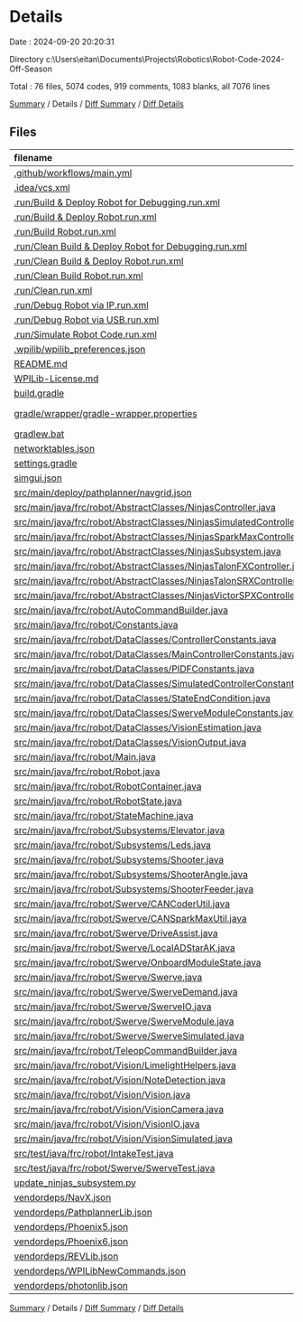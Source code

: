 # Details

Date : 2024-09-20 20:20:31

Directory c:\\Users\\eitan\\Documents\\Projects\\Robotics\\Robot-Code-2024-Off-Season

Total : 76 files, 5074 codes, 919 comments, 1083 blanks, all 7076 lines

[Summary](results.md) / Details / [Diff Summary](diff.md) / [Diff Details](diff-details.md)

## Files

| filename                                                                                                                                          | language        | code | comment | blank | total |
|:--------------------------------------------------------------------------------------------------------------------------------------------------|:----------------|-----:|--------:|------:|------:|
| [.github/workflows/main.yml](/.github/workflows/main.yml)                                                                                         | YAML            |   18 |       0 |     8 |    26 |
| [.idea/vcs.xml](/.idea/vcs.xml)                                                                                                                   | XML             |    6 |       0 |     1 |     7 |
| [.run/Build & Deploy Robot for Debugging.run.xml](/.run/Build%20&%20Deploy%20Robot%20for%20Debugging.run.xml)                                     | XML             |   26 |       0 |     1 |    27 |
| [.run/Build & Deploy Robot.run.xml](/.run/Build%20&%20Deploy%20Robot.run.xml)                                                                     | XML             |   26 |       0 |     1 |    27 |
| [.run/Build Robot.run.xml](/.run/Build%20Robot.run.xml)                                                                                           | XML             |   25 |       0 |     1 |    26 |
| [.run/Clean Build & Deploy Robot for Debugging.run.xml](/.run/Clean%20Build%20&%20Deploy%20Robot%20for%20Debugging.run.xml)                       | XML             |   27 |       0 |     1 |    28 |
| [.run/Clean Build & Deploy Robot.run.xml](/.run/Clean%20Build%20&%20Deploy%20Robot.run.xml)                                                       | XML             |   27 |       0 |     1 |    28 |
| [.run/Clean Build Robot.run.xml](/.run/Clean%20Build%20Robot.run.xml)                                                                             | XML             |   26 |       0 |     1 |    27 |
| [.run/Clean.run.xml](/.run/Clean.run.xml)                                                                                                         | XML             |   25 |       0 |     1 |    26 |
| [.run/Debug Robot via IP.run.xml](/.run/Debug%20Robot%20via%20IP.run.xml)                                                                         | XML             |   13 |       0 |     1 |    14 |
| [.run/Debug Robot via USB.run.xml](/.run/Debug%20Robot%20via%20USB.run.xml)                                                                       | XML             |   13 |       0 |     1 |    14 |
| [.run/Simulate Robot Code.run.xml](/.run/Simulate%20Robot%20Code.run.xml)                                                                         | XML             |   24 |       0 |     0 |    24 |
| [.wpilib/wpilib_preferences.json](/.wpilib/wpilib_preferences.json)                                                                               | JSON            |    6 |       0 |     0 |     6 |
| [README.md](/README.md)                                                                                                                           | Markdown        |   27 |       0 |    20 |    47 |
| [WPILib-License.md](/WPILib-License.md)                                                                                                           | Markdown        |   22 |       0 |     3 |    25 |
| [build.gradle](/build.gradle)                                                                                                                     | Gradle          |   99 |      20 |    27 |   146 |
| [gradle/wrapper/gradle-wrapper.properties](/gradle/wrapper/gradle-wrapper.properties)                                                             | Java Properties |    7 |       0 |     1 |     8 |
| [gradlew.bat](/gradlew.bat)                                                                                                                       | Batch           |   41 |      30 |    22 |    93 |
| [networktables.json](/networktables.json)                                                                                                         | JSON            |    1 |       0 |     1 |     2 |
| [settings.gradle](/settings.gradle)                                                                                                               | Gradle          |   28 |       0 |     3 |    31 |
| [simgui.json](/simgui.json)                                                                                                                       | JSON            |   47 |       0 |     1 |    48 |
| [src/main/deploy/pathplanner/navgrid.json](/src/main/deploy/pathplanner/navgrid.json)                                                             | JSON            |    1 |       0 |     0 |     1 |
| [src/main/java/frc/robot/AbstractClasses/NinjasController.java](/src/main/java/frc/robot/NinjasLib/NinjasController.java)                   | Java            |  125 |      71 |    30 |   226 |
| [src/main/java/frc/robot/AbstractClasses/NinjasSimulatedController.java](/src/main/java/frc/robot/NinjasLib/NinjasSimulatedController.java) | Java            |  126 |       0 |    25 |   151 |
| [src/main/java/frc/robot/AbstractClasses/NinjasSparkMaxController.java](/src/main/java/frc/robot/NinjasLib/NinjasSparkMaxController.java)   | Java            |  125 |       0 |    34 |   159 |
| [src/main/java/frc/robot/AbstractClasses/NinjasSubsystem.java](/src/main/java/frc/robot/NinjasLib/NinjasSubsystem.java)                     | Java            |   59 |      67 |    22 |   148 |
| [src/main/java/frc/robot/AbstractClasses/NinjasTalonFXController.java](/src/main/java/frc/robot/NinjasLib/NinjasTalonFXController.java)     | Java            |  102 |       0 |    22 |   124 |
| [src/main/java/frc/robot/AbstractClasses/NinjasTalonSRXController.java](/src/main/java/frc/robot/NinjasLib/NinjasTalonSRXController.java)   | Java            |   84 |       0 |    25 |   109 |
| [src/main/java/frc/robot/AbstractClasses/NinjasVictorSPXController.java](/src/main/java/frc/robot/NinjasLib/NinjasVictorSPXController.java) | Java            |   54 |       0 |    17 |    71 |
| [src/main/java/frc/robot/AutoCommandBuilder.java](/src/main/java/frc/robot/AutoCommandBuilder.java)                                               | Java            |   29 |      16 |     7 |    52 |
| [src/main/java/frc/robot/Constants.java](/src/main/java/frc/robot/Constants.java)                                                                 | Java            |  371 |      52 |    96 |   519 |
| [src/main/java/frc/robot/DataClasses/ControllerConstants.java](/src/main/java/frc/robot/DataClasses/ControllerConstants.java)                     | Java            |    5 |       9 |     3 |    17 |
| [src/main/java/frc/robot/DataClasses/MainControllerConstants.java](/src/main/java/frc/robot/DataClasses/MainControllerConstants.java)             | Java            |   17 |      24 |    15 |    56 |
| [src/main/java/frc/robot/DataClasses/PIDFConstants.java](/src/main/java/frc/robot/DataClasses/PIDFConstants.java)                                 | Java            |   51 |      30 |    17 |    98 |
| [src/main/java/frc/robot/DataClasses/SimulatedControllerConstants.java](/src/main/java/frc/robot/DataClasses/SimulatedControllerConstants.java)   | Java            |   13 |       2 |     4 |    19 |
| [src/main/java/frc/robot/DataClasses/StateEndCondition.java](/src/main/java/frc/robot/DataClasses/StateEndCondition.java)                         | Java            |   11 |       0 |     4 |    15 |
| [src/main/java/frc/robot/DataClasses/SwerveModuleConstants.java](/src/main/java/frc/robot/DataClasses/SwerveModuleConstants.java)                 | Java            |   14 |       8 |     4 |    26 |
| [src/main/java/frc/robot/DataClasses/VisionEstimation.java](/src/main/java/frc/robot/DataClasses/VisionEstimation.java)                           | Java            |   12 |      10 |     6 |    28 |
| [src/main/java/frc/robot/DataClasses/VisionOutput.java](/src/main/java/frc/robot/DataClasses/VisionOutput.java)                                   | Java            |   15 |       9 |    11 |    35 |
| [src/main/java/frc/robot/Main.java](/src/main/java/frc/robot/Main.java)                                                                           | Java            |    8 |       3 |     5 |    16 |
| [src/main/java/frc/robot/Robot.java](/src/main/java/frc/robot/Robot.java)                                                                         | Java            |   52 |       0 |    19 |    71 |
| [src/main/java/frc/robot/RobotContainer.java](/src/main/java/frc/robot/RobotContainer.java)                                                       | Java            |   81 |       3 |    22 |   106 |
| [src/main/java/frc/robot/RobotState.java](/src/main/java/frc/robot/RobotState.java)                                                               | Java            |  126 |      53 |    21 |   200 |
| [src/main/java/frc/robot/StateMachine.java](/src/main/java/frc/robot/StateMachine.java)                                                           | Java            |  135 |      15 |    34 |   184 |
| [src/main/java/frc/robot/Subsystems/Elevator.java](/src/main/java/frc/robot/Subsystems/Elevator.java)                                             | Java            |   43 |       0 |    10 |    53 |
| [src/main/java/frc/robot/Subsystems/Leds.java](/src/main/java/frc/robot/Subsystems/Leds.java)                                                     | Java            |   47 |       6 |     7 |    60 |
| [src/main/java/frc/robot/Subsystems/Shooter.java](/src/main/java/frc/robot/Subsystems/Shooter.java)                                               | Java            |   27 |       0 |     9 |    36 |
| [src/main/java/frc/robot/Subsystems/ShooterAngle.java](/src/main/java/frc/robot/Subsystems/ShooterAngle.java)                                     | Java            |   38 |       0 |    10 |    48 |
| [src/main/java/frc/robot/Subsystems/ShooterFeeder.java](/src/main/java/frc/robot/Subsystems/ShooterFeeder.java)                                   | Java            |   41 |       0 |    10 |    51 |
| [src/main/java/frc/robot/Swerve/CANCoderUtil.java](/src/main/java/frc/robot/Swerve/CANCoderUtil.java)                                             | Java            |   12 |      24 |     4 |    40 |
| [src/main/java/frc/robot/Swerve/CANSparkMaxUtil.java](/src/main/java/frc/robot/Swerve/CANSparkMaxUtil.java)                                       | Java            |   38 |      30 |     6 |    74 |
| [src/main/java/frc/robot/Swerve/DriveAssist.java](/src/main/java/frc/robot/Swerve/DriveAssist.java)                                               | Java            |   97 |      22 |    25 |   144 |
| [src/main/java/frc/robot/Swerve/LocalADStarAK.java](/src/main/java/frc/robot/Swerve/LocalADStarAK.java)                                           | Java            |   57 |      32 |    14 |   103 |
| [src/main/java/frc/robot/Swerve/OnboardModuleState.java](/src/main/java/frc/robot/Swerve/OnboardModuleState.java)                                 | Java            |   39 |      14 |     5 |    58 |
| [src/main/java/frc/robot/Swerve/Swerve.java](/src/main/java/frc/robot/Swerve/Swerve.java)                                                         | Java            |   82 |      25 |    17 |   124 |
| [src/main/java/frc/robot/Swerve/SwerveDemand.java](/src/main/java/frc/robot/Swerve/SwerveDemand.java)                                             | Java            |   24 |       0 |     4 |    28 |
| [src/main/java/frc/robot/Swerve/SwerveIO.java](/src/main/java/frc/robot/Swerve/SwerveIO.java)                                                     | Java            |  224 |     116 |    57 |   397 |
| [src/main/java/frc/robot/Swerve/SwerveModule.java](/src/main/java/frc/robot/Swerve/SwerveModule.java)                                             | Java            |  145 |      25 |    34 |   204 |
| [src/main/java/frc/robot/Swerve/SwerveSimulated.java](/src/main/java/frc/robot/Swerve/SwerveSimulated.java)                                       | Java            |   32 |       0 |     6 |    38 |
| [src/main/java/frc/robot/TeleopCommandBuilder.java](/src/main/java/frc/robot/TeleopCommandBuilder.java)                                           | Java            |   40 |       0 |     6 |    46 |
| [src/main/java/frc/robot/Vision/LimelightHelpers.java](/src/main/java/frc/robot/Vision/LimelightHelpers.java)                                     | Java            |  918 |     102 |   234 | 1,254 |
| [src/main/java/frc/robot/Vision/NoteDetection.java](/src/main/java/frc/robot/Vision/NoteDetection.java)                                           | Java            |   40 |       7 |    12 |    59 |
| [src/main/java/frc/robot/Vision/Vision.java](/src/main/java/frc/robot/Vision/Vision.java)                                                         | Java            |    2 |       0 |     2 |     4 |
| [src/main/java/frc/robot/Vision/VisionCamera.java](/src/main/java/frc/robot/Vision/VisionCamera.java)                                             | Java            |   80 |      15 |    20 |   115 |
| [src/main/java/frc/robot/Vision/VisionIO.java](/src/main/java/frc/robot/Vision/VisionIO.java)                                                     | Java            |   91 |      41 |    23 |   155 |
| [src/main/java/frc/robot/Vision/VisionSimulated.java](/src/main/java/frc/robot/Vision/VisionSimulated.java)                                       | Java            |   38 |       0 |    10 |    48 |
| [src/test/java/frc/robot/IntakeTest.java](/src/test/java/frc/robot/IntakeTest.java)                                                               | Java            |    3 |      11 |     2 |    16 |
| [src/test/java/frc/robot/Swerve/SwerveTest.java](/src/test/java/frc/robot/Swerve/SwerveTest.java)                                                 | Java            |   10 |      17 |     5 |    32 |
| [update_ninjas_subsystem.py](/update_ninjas_subsystem.py)                                                                                         | Python          |   19 |      10 |    11 |    40 |
| [vendordeps/NavX.json](/vendordeps/NavX.json)                                                                                                     | JSON            |   40 |       0 |     0 |    40 |
| [vendordeps/PathplannerLib.json](/vendordeps/PathplannerLib.json)                                                                                 | JSON            |   38 |       0 |     0 |    38 |
| [vendordeps/Phoenix5.json](/vendordeps/Phoenix5.json)                                                                                             | JSON            |  151 |       0 |     0 |   151 |
| [vendordeps/Phoenix6.json](/vendordeps/Phoenix6.json)                                                                                             | JSON            |  339 |       0 |     0 |   339 |
| [vendordeps/REVLib.json](/vendordeps/REVLib.json)                                                                                                 | JSON            |   74 |       0 |     0 |    74 |
| [vendordeps/WPILibNewCommands.json](/vendordeps/WPILibNewCommands.json)                                                                           | JSON            |   38 |       0 |     1 |    39 |
| [vendordeps/photonlib.json](/vendordeps/photonlib.json)                                                                                           | JSON            |   57 |       0 |     0 |    57 |

[Summary](results.md) / Details / [Diff Summary](diff.md) / [Diff Details](diff-details.md)